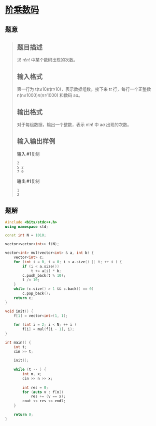#  [阶乘数码](https://www.luogu.com.cn/problem/P1591)

## 题意

>   ## 题目描述
>
>   求 n!*n*! 中某个数码出现的次数。
>
>   ## 输入格式
>
>   第一行为 t(t≤10)*t*(*t*≤10)，表示数据组数。接下来 t*t* 行，每行一个正整数 n(n≤1000)*n*(*n*≤1000) 和数码 a*a*。
>
>   ## 输出格式
>
>   对于每组数据，输出一个整数，表示 n!*n*! 中 a*a* 出现的次数。
>
>   ## 输入输出样例
>
>   **输入 #1**复制
>
>   ```
>   2
>   5 2
>   7 0
>   ```
>
>   **输出 #1**复制
>
>   ```
>   1
>   2
>   ```

## 题解



```c++
#include <bits/stdc++.h>
using namespace std;

const int N = 1010;

vector<vector<int>> f(N);

vector<int> mul(vector<int> & a, int b) {
    vector<int> c;
    for (int i = 0, t = 0; i < a.size() || t; ++ i ) {
        if (i < a.size())
            t += a[i] * b;
        c.push_back(t % 10);
        t /= 10;
    }
    while (c.size() > 1 && c.back() == 0)
        c.pop_back();
    return c;
}

void init() {
    f[1] = vector<int>(1, 1);
    
    for (int i = 2; i < N; ++ i )
        f[i] = mul(f[i - 1], i);
}

int main() {
    int t;
    cin >> t;
    
    init();
    
    while (t -- ) {
        int n, x;
        cin >> n >> x;
        
        int res = 0;
        for (auto v : f[n])
            res += (v == x);
        cout << res << endl;
    }
    
    return 0;
}
```



```python3

```

